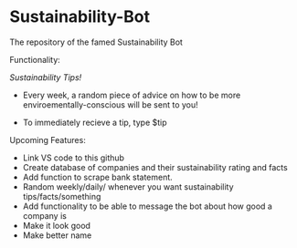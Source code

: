 # Sustainability-Bot
The repository of the famed Sustainability Bot

Functionality:

*Sustainability* *Tips!*
* Every week, a random piece of advice on how to be more enviroementally-conscious will be sent to you!

* To immediately recieve a tip, type $tip

Upcoming Features: 

* Link VS code to this github 
* Create database of companies and their sustainability rating and facts
* Add function to scrape bank statement.
* Random weekly/daily/ whenever you want sustainability tips/facts/something
* Add functionality to be able to message the bot about how good a company is
* Make it look good
* Make better name
